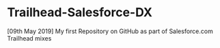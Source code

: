 # Trailhead-Salesforce-DX
[09th May 2019] My first Repository on GitHub as part of Salesforce.com Trailhead mixes
